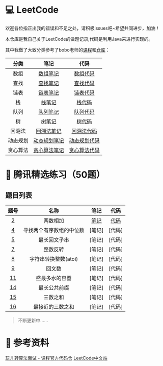 # :computer: LeetCode

欢迎各位指正出我的错误和不足之处，请积极issues吧~希望共同进步，加油！

本仓库是我自己关于LeetCode的做题记录,代码是利用Java来进行实现的。


其中我做了大致分类参考了bobo老师的[课程](https://coding.imooc.com/class/82.html)和[仓库](https://github.com/liuyubobobo/Play-with-Algorithm-Interview)：

| 分类 |  笔记 | 代码 |
| :--: | :--: | :--: |
| 数组 | [数组笔记](https://github.com/IvanLu1024/LeetCode/blob/master/notes/array.md)| [数组代码](https://github.com/IvanLu1024/LeetCode/tree/master/src/array) |
| 查找 | [查找笔记](https://github.com/IvanLu1024/LeetCode/blob/master/notes/findTable.md) | [查找代码](https://github.com/IvanLu1024/LeetCode/tree/master/src/find)|
| 链表 | [链表笔记](https://github.com/IvanLu1024/LeetCode/blob/master/notes/linkedList.md)| [链表代码](https://github.com/IvanLu1024/LeetCode/tree/master/src/linkedList)|
| 栈 | [栈笔记](https://github.com/IvanLu1024/LeetCode/blob/master/notes/stack.md)| [栈代码](https://github.com/IvanLu1024/LeetCode/tree/master/src/stack)|
| 队列 | [队列笔记](https://github.com/IvanLu1024/LeetCode/tree/master/src/queue)| [队列代码](https://github.com/IvanLu1024/LeetCode/tree/master/src/queue)|
| 树 | [树笔记](https://github.com/IvanLu1024/LeetCode/blob/master/notes/tree.md) | [树代码](https://github.com/IvanLu1024/LeetCode/tree/master/src/tree)|
| 回溯法 | [回溯法笔记](https://github.com/IvanLu1024/LeetCode/blob/master/notes/backTrack.md)| [回溯法代码](https://github.com/IvanLu1024/LeetCode/tree/master/src/backTrack)|
| 动态规划 | [动态规划笔记](https://github.com/IvanLu1024/LeetCode/blob/master/notes/dp.md)| [动态规划代码](https://github.com/IvanLu1024/LeetCode/tree/master/src/dp)|
| 贪心算法 | [贪心算法笔记](https://github.com/IvanLu1024/LeetCode/blob/master/notes/greedy.md)| [贪心算法代码](https://github.com/IvanLu1024/LeetCode/tree/master/src/greedy)|

# :penguin: 腾讯精选练习（50题）
## 题目列表
| 题号 | 名称 | 笔记 | 代码 |
| :--: | :--: | :--: | :--: |
| [2](https://leetcode-cn.com/problems/add-two-numbers/description/) | 两数相加 | [笔记](https://github.com/IvanLu1024/LeetCode/blob/master/notes/linkedList.md#2) | [代码](https://github.com/IvanLu1024/LeetCode/blob/master/src/linkedList/Solution2.java) |
| [4](https://leetcode-cn.com/problems/median-of-two-sorted-arrays/description/) | 寻找两个有序数组的中位数 | [笔记] | [代码] |
| [5](https://leetcode-cn.com/problems/longest-palindromic-substring/description/) | 最长回文子串 |  [笔记] | [代码] |
| [7](https://leetcode-cn.com/problems/reverse-integer/description/) | 整数反转 | [笔记] | [代码] |
| [8](https://leetcode-cn.com/problems/string-to-integer-atoi/description/) | 字符串转换整数(atoi) |  [笔记] | [代码] |
| [9](https://leetcode-cn.com/problems/palindrome-number/description/) | 回文数 |  [笔记] | [代码] |
| [11](https://leetcode-cn.com/problems/container-with-most-water/description/) | 盛最多水的容器 |  [笔记] | [代码] |
| [14](https://leetcode-cn.com/problems/longest-common-prefix/description/) | 最长公共前缀 |  [笔记] | [代码] |
| [15](https://leetcode-cn.com/problems/3sum/description/) | 三数之和 |  [笔记] | [代码] |
| [16](https://leetcode-cn.com/problems/3sum-closest/description/) | 最接近的三数之和 |  [笔记] | [代码] |


>不断更新中……
# :bookmark: 参考资料
[玩儿转算法面试 - 课程官方代码仓](https://github.com/liuyubobobo/Play-with-Algorithm-Interview)
[LeetCode中文站](https://leetcode-cn.com/)


